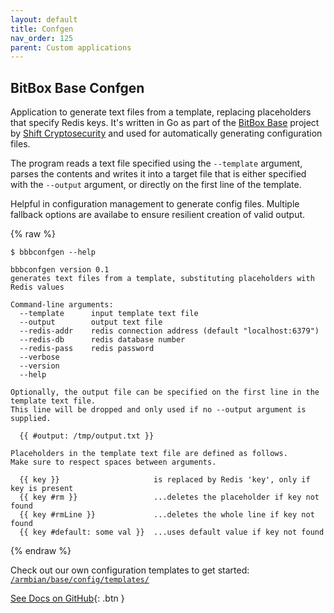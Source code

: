 ```yaml
---
layout: default
title: Confgen
nav_order: 125
parent: Custom applications
---
```

## BitBox Base Confgen

Application to generate text files from a template, replacing placeholders that specify Redis keys.
It's written in Go as part of the [BitBox Base](https://github.com/digitalbitbox/bitbox-base) project by [Shift Cryptosecurity](https://shiftcrypto.ch) and used for automatically generating configuration files.

The program reads a text file specified using the `--template` argument, parses the contents and writes it into a target file that is either specified with the `--output` argument, or directly on the first line of the template.

Helpful in configuration management to generate config files. Multiple fallback options are availabe to ensure resilient creation of valid output.

{% raw %}
```
$ bbbconfgen --help

bbbconfgen version 0.1
generates text files from a template, substituting placeholders with Redis values

Command-line arguments:
  --template      input template text file
  --output        output text file
  --redis-addr    redis connection address (default "localhost:6379")
  --redis-db      redis database number
  --redis-pass    redis password
  --verbose
  --version
  --help

Optionally, the output file can be specified on the first line in the template text file.
This line will be dropped and only used if no --output argument is supplied.
  
  {{ #output: /tmp/output.txt }}
  
Placeholders in the template text file are defined as follows.
Make sure to respect spaces between arguments.

  {{ key }}                     is replaced by Redis 'key', only if key is present
  {{ key #rm }}                 ...deletes the placeholder if key not found
  {{ key #rmLine }}             ...deletes the whole line if key not found
  {{ key #default: some val }}  ...uses default value if key not found
```
{% endraw %}

Check out our own configuration templates to get started: [`/armbian/base/config/templates/`](https://github.com/digitalbitbox/bitbox-base/tree/master/armbian/base/config/templates)

[See Docs on GitHub](https://github.com/digitalbitbox/bitbox-base/tree/master/tools/bbbfancontrol){: .btn }

